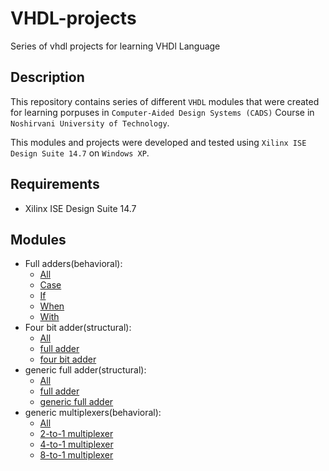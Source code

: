 # VHDL-projects

Series of vhdl projects for learning VHDl Language

## Description

This repository contains series of different `VHDL` modules that were created for learning porpuses in `Computer-Aided Design Systems (CADS)` Course in `Noshirvani University of Technology`.

This modules and projects were developed and tested using `Xilinx ISE Design Suite 14.7` on `Windows XP`.

## Requirements

- Xilinx ISE Design Suite 14.7

## Modules
- Full adders(behavioral):
  - [All](./full_adders)
  - [Case](./full_adders/fa_Case.vhd)
  - [If](./full_adders/fa_if.vhd)
  - [When](./full_adders/fa_When.vhd)
  - [With](./full_adders/fa_WithSelect.vhd)
- Four bit adder(structural):
  - [All](./four_bit_adder)
  - [full adder](./four_bit_adder/full_adder.vhd)
  - [four bit adder](./four_bit_adder/fourBit_adder.vhd)
- generic full adder(structural):
  - [All](./generic_full_adder)
  - [full adder](./generic_full_adder/full_adder.vhd)
  - [generic full adder](./generic_full_adder/generic_full_adder.vhd)
- generic multiplexers(behavioral):
  - [All](./generic_mux)
  - [2-to-1 multiplexer](./generic_mux/mux21.vhd)
  - [4-to-1 multiplexer](./generic_mux/mux41.vhd)
  - [8-to-1 multiplexer](./generic_mux/mux81.vhd)
